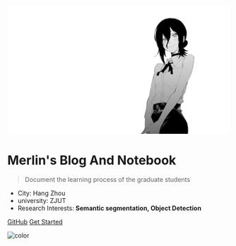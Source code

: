 <!-- _coverpage.md -->

<!-- ![logo](ICON/Onedrive.svg) -->



<!-- 背景图片 -->

![](ICON/blog.jpg)


# Merlin's Blog And Notebook

> Document the learning process of the graduate students
- City: Hang Zhou
- university: ZJUT
- Research Interests: **Semantic segmentation, Object Detection**

[GitHub](https://github.com/liziwen12138)
[Get Started](#Merlin的个人笔记)

<!-- 背景色 -->

![color](#ffffff)